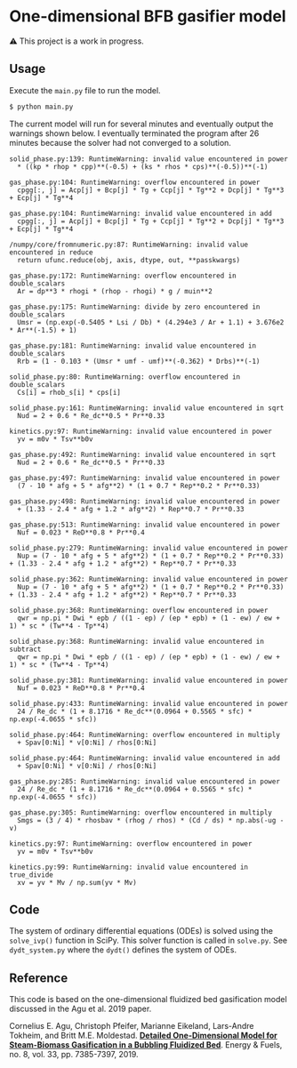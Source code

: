 # One-dimensional BFB gasifier model

:warning: This project is a work in progress.

## Usage

Execute the `main.py` file to run the model.

```bash
$ python main.py
```

The current model will run for several minutes and eventually output the warnings shown below. I eventually terminated the program after 26 minutes because the solver had not converged to a solution.

```
solid_phase.py:139: RuntimeWarning: invalid value encountered in power
  * ((kp * rhop * cpp)**(-0.5) + (ks * rhos * cps)**(-0.5))**(-1)

gas_phase.py:104: RuntimeWarning: overflow encountered in power
  cpgg[:, j] = Acp[j] + Bcp[j] * Tg + Ccp[j] * Tg**2 + Dcp[j] * Tg**3 + Ecp[j] * Tg**4

gas_phase.py:104: RuntimeWarning: invalid value encountered in add
  cpgg[:, j] = Acp[j] + Bcp[j] * Tg + Ccp[j] * Tg**2 + Dcp[j] * Tg**3 + Ecp[j] * Tg**4

/numpy/core/fromnumeric.py:87: RuntimeWarning: invalid value encountered in reduce
  return ufunc.reduce(obj, axis, dtype, out, **passkwargs)

gas_phase.py:172: RuntimeWarning: overflow encountered in double_scalars
  Ar = dp**3 * rhogi * (rhop - rhogi) * g / muin**2

gas_phase.py:175: RuntimeWarning: divide by zero encountered in double_scalars
  Umsr = (np.exp(-0.5405 * Lsi / Db) * (4.294e3 / Ar + 1.1) + 3.676e2 * Ar**(-1.5) + 1)

gas_phase.py:181: RuntimeWarning: invalid value encountered in double_scalars
  Rrb = (1 - 0.103 * (Umsr * umf - umf)**(-0.362) * Drbs)**(-1)

solid_phase.py:80: RuntimeWarning: overflow encountered in double_scalars
  Cs[i] = rhob_s[i] * cps[i]

solid_phase.py:161: RuntimeWarning: invalid value encountered in sqrt
  Nud = 2 + 0.6 * Re_dc**0.5 * Pr**0.33

kinetics.py:97: RuntimeWarning: invalid value encountered in power
  yv = m0v * Tsv**b0v

gas_phase.py:492: RuntimeWarning: invalid value encountered in sqrt
  Nud = 2 + 0.6 * Re_dc**0.5 * Pr**0.33

gas_phase.py:497: RuntimeWarning: invalid value encountered in power
  (7 - 10 * afg + 5 * afg**2) * (1 + 0.7 * Rep**0.2 * Pr**0.33)

gas_phase.py:498: RuntimeWarning: invalid value encountered in power
  + (1.33 - 2.4 * afg + 1.2 * afg**2) * Rep**0.7 * Pr**0.33

gas_phase.py:513: RuntimeWarning: invalid value encountered in power
  Nuf = 0.023 * ReD**0.8 * Pr**0.4

solid_phase.py:279: RuntimeWarning: invalid value encountered in power
  Nup = (7 - 10 * afg + 5 * afg**2) * (1 + 0.7 * Rep**0.2 * Pr**0.33) + (1.33 - 2.4 * afg + 1.2 * afg**2) * Rep**0.7 * Pr**0.33

solid_phase.py:362: RuntimeWarning: invalid value encountered in power
  Nup = (7 - 10 * afg + 5 * afg**2) * (1 + 0.7 * Rep**0.2 * Pr**0.33) + (1.33 - 2.4 * afg + 1.2 * afg**2) * Rep**0.7 * Pr**0.33

solid_phase.py:368: RuntimeWarning: overflow encountered in power
  qwr = np.pi * Dwi * epb / ((1 - ep) / (ep * epb) + (1 - ew) / ew + 1) * sc * (Tw**4 - Tp**4)

solid_phase.py:368: RuntimeWarning: invalid value encountered in subtract
  qwr = np.pi * Dwi * epb / ((1 - ep) / (ep * epb) + (1 - ew) / ew + 1) * sc * (Tw**4 - Tp**4)

solid_phase.py:381: RuntimeWarning: invalid value encountered in power
  Nuf = 0.023 * ReD**0.8 * Pr**0.4

solid_phase.py:433: RuntimeWarning: invalid value encountered in power
  24 / Re_dc * (1 + 8.1716 * Re_dc**(0.0964 + 0.5565 * sfc) * np.exp(-4.0655 * sfc))

solid_phase.py:464: RuntimeWarning: overflow encountered in multiply
  + Spav[0:Ni] * v[0:Ni] / rhos[0:Ni]

solid_phase.py:464: RuntimeWarning: invalid value encountered in add
  + Spav[0:Ni] * v[0:Ni] / rhos[0:Ni]

gas_phase.py:285: RuntimeWarning: invalid value encountered in power
  24 / Re_dc * (1 + 8.1716 * Re_dc**(0.0964 + 0.5565 * sfc) * np.exp(-4.0655 * sfc))

gas_phase.py:305: RuntimeWarning: overflow encountered in multiply
  Smgs = (3 / 4) * rhosbav * (rhog / rhos) * (Cd / ds) * np.abs(-ug - v)

kinetics.py:97: RuntimeWarning: overflow encountered in power
  yv = m0v * Tsv**b0v

kinetics.py:99: RuntimeWarning: invalid value encountered in true_divide
  xv = yv * Mv / np.sum(yv * Mv)
```

## Code

The system of ordinary differential equations (ODEs) is solved using the `solve_ivp()` function in SciPy. This solver function is called in `solve.py`. See `dydt_system.py` where the `dydt()` defines the system of ODEs.

## Reference

This code is based on the one-dimensional fluidized bed gasification model discussed in the Agu et al. 2019 paper.

Cornelius E. Agu, Christoph Pfeifer, Marianne Eikeland, Lars-Andre Tokheim, and Britt M.E. Moldestad. [**Detailed One-Dimensional Model for Steam-Biomass Gasification in a Bubbling Fluidized Bed**](https://pubs.acs.org/doi/10.1021/acs.energyfuels.9b01340). Energy & Fuels, no. 8, vol. 33, pp. 7385-7397, 2019.
